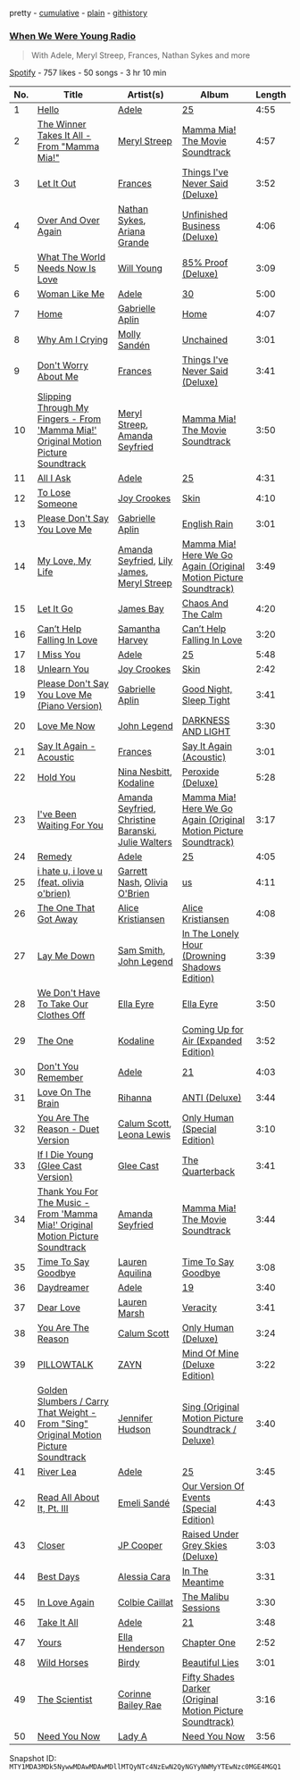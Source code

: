 pretty - [cumulative](/playlists/cumulative/37i9dQZF1E8LEwyPvT2AXf.md) - [plain](/playlists/plain/37i9dQZF1E8LEwyPvT2AXf) - [githistory](https://github.githistory.xyz/mackorone/spotify-playlist-archive/blob/main/playlists/plain/37i9dQZF1E8LEwyPvT2AXf)

### [When We Were Young Radio](https://open.spotify.com/playlist/37i9dQZF1E8LEwyPvT2AXf)

> With Adele, Meryl Streep, Frances, Nathan Sykes and more

[Spotify](https://open.spotify.com/user/spotify) - 757 likes - 50 songs - 3 hr 10 min

| No. | Title | Artist(s) | Album | Length |
|---|---|---|---|---|
| 1 | [Hello](https://open.spotify.com/track/62PaSfnXSMyLshYJrlTuL3) | [Adele](https://open.spotify.com/artist/4dpARuHxo51G3z768sgnrY) | [25](https://open.spotify.com/album/3AvPX1B1HiFROvYjLb5Qwi) | 4:55 |
| 2 | [The Winner Takes It All \- From "Mamma Mia!"](https://open.spotify.com/track/4uytiW8D73yWQHkg1PzYlB) | [Meryl Streep](https://open.spotify.com/artist/2HB65P72dFRiOKvbLLcil2) | [Mamma Mia! The Movie Soundtrack](https://open.spotify.com/album/6QtnCAFmqOwR75jOOmU7k9) | 4:57 |
| 3 | [Let It Out](https://open.spotify.com/track/4ahVZKZ7c0HP7qiNxmD3Ir) | [Frances](https://open.spotify.com/artist/4m6VmvHDXWmVdIw6EJGQ86) | [Things I've Never Said \(Deluxe\)](https://open.spotify.com/album/7LnAE20y5EP4TyJCezmZ0n) | 3:52 |
| 4 | [Over And Over Again](https://open.spotify.com/track/26h6qDR3KtieqIWgnveqmC) | [Nathan Sykes](https://open.spotify.com/artist/2Rf4X6m0oayCJhaJ5K63GQ), [Ariana Grande](https://open.spotify.com/artist/66CXWjxzNUsdJxJ2JdwvnR) | [Unfinished Business \(Deluxe\)](https://open.spotify.com/album/3WYRdsLkvrKgLgtxd8VV6X) | 4:06 |
| 5 | [What The World Needs Now Is Love](https://open.spotify.com/track/5mrIex1U8R74CiLBXMbpCa) | [Will Young](https://open.spotify.com/artist/2U6gqwyl9F33YxawnFrZG7) | [85% Proof \(Deluxe\)](https://open.spotify.com/album/7cMVChALNRDMDXuxlwqZmK) | 3:09 |
| 6 | [Woman Like Me](https://open.spotify.com/track/2c6xRsQBv7pynuhYhWoHxo) | [Adele](https://open.spotify.com/artist/4dpARuHxo51G3z768sgnrY) | [30](https://open.spotify.com/album/21jF5jlMtzo94wbxmJ18aa) | 5:00 |
| 7 | [Home](https://open.spotify.com/track/3X01VeoR0GckfiXlFRrJmF) | [Gabrielle Aplin](https://open.spotify.com/artist/3w6zswp5THsSKYLICUbDTZ) | [Home](https://open.spotify.com/album/0227L6DB3iVlI5xDLttmTN) | 4:07 |
| 8 | [Why Am I Crying](https://open.spotify.com/track/0hNu9mP4Fp5hqiitdrzDKo) | [Molly Sandén](https://open.spotify.com/artist/0NRMzT05nsc8mTm4iUvuHY) | [Unchained](https://open.spotify.com/album/4361D2zzkdxpIo9OF5oe4r) | 3:01 |
| 9 | [Don't Worry About Me](https://open.spotify.com/track/6Cg9IMVU4EP2uM41g8IX56) | [Frances](https://open.spotify.com/artist/4m6VmvHDXWmVdIw6EJGQ86) | [Things I've Never Said \(Deluxe\)](https://open.spotify.com/album/7LnAE20y5EP4TyJCezmZ0n) | 3:41 |
| 10 | [Slipping Through My Fingers \- From 'Mamma Mia!' Original Motion Picture Soundtrack](https://open.spotify.com/track/1QRKeAlaLqJUeCWMBRP20A) | [Meryl Streep](https://open.spotify.com/artist/2HB65P72dFRiOKvbLLcil2), [Amanda Seyfried](https://open.spotify.com/artist/5RZjpmuD14JKXvB8Ry1G1u) | [Mamma Mia! The Movie Soundtrack](https://open.spotify.com/album/6QtnCAFmqOwR75jOOmU7k9) | 3:50 |
| 11 | [All I Ask](https://open.spotify.com/track/05TOt5Vz4StdjMpEdFPlvB) | [Adele](https://open.spotify.com/artist/4dpARuHxo51G3z768sgnrY) | [25](https://open.spotify.com/album/3AvPX1B1HiFROvYjLb5Qwi) | 4:31 |
| 12 | [To Lose Someone](https://open.spotify.com/track/4ykbnrKapMZ6QmCsyaKkxs) | [Joy Crookes](https://open.spotify.com/artist/5XMyhVhi5ZN2pi0Qwi1zXS) | [Skin](https://open.spotify.com/album/62FYQGKcsi3nrkdicraMw7) | 4:10 |
| 13 | [Please Don't Say You Love Me](https://open.spotify.com/track/2PIlBukQ6limukVR8Ubb5o) | [Gabrielle Aplin](https://open.spotify.com/artist/3w6zswp5THsSKYLICUbDTZ) | [English Rain](https://open.spotify.com/album/7kyjDxYcff3MeWKtw0fnLW) | 3:01 |
| 14 | [My Love, My Life](https://open.spotify.com/track/248wt1trbhwrNN5fBC3Q3W) | [Amanda Seyfried](https://open.spotify.com/artist/5RZjpmuD14JKXvB8Ry1G1u), [Lily James](https://open.spotify.com/artist/7gWjOPetXNCBqlVe6axl8K), [Meryl Streep](https://open.spotify.com/artist/2HB65P72dFRiOKvbLLcil2) | [Mamma Mia! Here We Go Again \(Original Motion Picture Soundtrack\)](https://open.spotify.com/album/14hC5eBiPUxdPa90eCzwrR) | 3:49 |
| 15 | [Let It Go](https://open.spotify.com/track/13HVjjWUZFaWilh2QUJKsP) | [James Bay](https://open.spotify.com/artist/4EzkuveR9pLvDVFNx6foYD) | [Chaos And The Calm](https://open.spotify.com/album/5BxvswQSGWrBbVCdx6mFGO) | 4:20 |
| 16 | [Can’t Help Falling In Love](https://open.spotify.com/track/7bYZEi1c2NVS1VNyF3SEuC) | [Samantha Harvey](https://open.spotify.com/artist/78c7nvjh7AbOgTNV7QKMxZ) | [Can’t Help Falling In Love](https://open.spotify.com/album/605mQUK9p6ZZksFCwzojV7) | 3:20 |
| 17 | [I Miss You](https://open.spotify.com/track/6QSJvH2m7QLAiFIywwzCVi) | [Adele](https://open.spotify.com/artist/4dpARuHxo51G3z768sgnrY) | [25](https://open.spotify.com/album/3AvPX1B1HiFROvYjLb5Qwi) | 5:48 |
| 18 | [Unlearn You](https://open.spotify.com/track/5gsPvnJ5yqJsk52w6pEaUH) | [Joy Crookes](https://open.spotify.com/artist/5XMyhVhi5ZN2pi0Qwi1zXS) | [Skin](https://open.spotify.com/album/62FYQGKcsi3nrkdicraMw7) | 2:42 |
| 19 | [Please Don't Say You Love Me \(Piano Version\)](https://open.spotify.com/track/3G4LdelKhOeS8TNdiuYsXH) | [Gabrielle Aplin](https://open.spotify.com/artist/3w6zswp5THsSKYLICUbDTZ) | [Good Night, Sleep Tight](https://open.spotify.com/album/7AL4AUjCxg2SpakmGEkx8f) | 3:41 |
| 20 | [Love Me Now](https://open.spotify.com/track/6nxQdXa1uAL0rY72wPZu89) | [John Legend](https://open.spotify.com/artist/5y2Xq6xcjJb2jVM54GHK3t) | [DARKNESS AND LIGHT](https://open.spotify.com/album/7xMjYDrgPLp1ReFGAOyS1O) | 3:30 |
| 21 | [Say It Again \- Acoustic](https://open.spotify.com/track/7puldW6ecGUcM3Vau6U0SD) | [Frances](https://open.spotify.com/artist/4m6VmvHDXWmVdIw6EJGQ86) | [Say It Again \(Acoustic\)](https://open.spotify.com/album/4skXIqZpJdY12tJy4KJvxV) | 3:01 |
| 22 | [Hold You](https://open.spotify.com/track/6Qjh3wHd3utObcZsKsx5pm) | [Nina Nesbitt](https://open.spotify.com/artist/7AzjETXRUKNRSJHMW9GIqd), [Kodaline](https://open.spotify.com/artist/4BxCuXFJrSWGi1KHcVqaU4) | [Peroxide \(Deluxe\)](https://open.spotify.com/album/2Q9EqYPv9qiUl9pbf5LLhS) | 5:28 |
| 23 | [I've Been Waiting For You](https://open.spotify.com/track/7C3xydn7tJZLCSBcV2ZFYe) | [Amanda Seyfried](https://open.spotify.com/artist/5RZjpmuD14JKXvB8Ry1G1u), [Christine Baranski](https://open.spotify.com/artist/1L4nOFaQKejFy75REi9BKh), [Julie Walters](https://open.spotify.com/artist/5Yi0y4bNdc04Oxk9l6nwXa) | [Mamma Mia! Here We Go Again \(Original Motion Picture Soundtrack\)](https://open.spotify.com/album/14hC5eBiPUxdPa90eCzwrR) | 3:17 |
| 24 | [Remedy](https://open.spotify.com/track/5CjKwY7FUJgKSwTVzoQIaU) | [Adele](https://open.spotify.com/artist/4dpARuHxo51G3z768sgnrY) | [25](https://open.spotify.com/album/3AvPX1B1HiFROvYjLb5Qwi) | 4:05 |
| 25 | [i hate u, i love u \(feat\. olivia o'brien\)](https://open.spotify.com/track/7vRriwrloYVaoAe3a9wJHe) | [Garrett Nash](https://open.spotify.com/artist/3iri9nBFs9e4wN7PLIetAw), [Olivia O'Brien](https://open.spotify.com/artist/1QRj3hoop9Mv5VvHQkwPEp) | [us](https://open.spotify.com/album/3L0H4RjVXpEkwfDgi3XOdf) | 4:11 |
| 26 | [The One That Got Away](https://open.spotify.com/track/1C73pwKiXBSJMnSRmbDdB6) | [Alice Kristiansen](https://open.spotify.com/artist/4GhlwQ4mxyuwgeOiuWePZl) | [Alice Kristiansen](https://open.spotify.com/album/5hURbuWTiMQ0lne87XclCK) | 4:08 |
| 27 | [Lay Me Down](https://open.spotify.com/track/64GRDrL1efgXclrhVCeuA0) | [Sam Smith](https://open.spotify.com/artist/2wY79sveU1sp5g7SokKOiI), [John Legend](https://open.spotify.com/artist/5y2Xq6xcjJb2jVM54GHK3t) | [In The Lonely Hour \(Drowning Shadows Edition\)](https://open.spotify.com/album/0vrWqbRQEMKqhTGcDLQK7x) | 3:39 |
| 28 | [We Don't Have To Take Our Clothes Off](https://open.spotify.com/track/48wSJ6NhMFYYB6LjdnPNjM) | [Ella Eyre](https://open.spotify.com/artist/66TrUkUZ3RM29dqeDQRgyA) | [Ella Eyre](https://open.spotify.com/album/4zI5xpR9M6VLJsdb3zgzT5) | 3:50 |
| 29 | [The One](https://open.spotify.com/track/0My8NPmENHrN5W7OfgZnZJ) | [Kodaline](https://open.spotify.com/artist/4BxCuXFJrSWGi1KHcVqaU4) | [Coming Up for Air \(Expanded Edition\)](https://open.spotify.com/album/3IJ5RDbQeiWIf7Fo601JwE) | 3:52 |
| 30 | [Don't You Remember](https://open.spotify.com/track/4RyjMERDcCJHTkFpXzgUw4) | [Adele](https://open.spotify.com/artist/4dpARuHxo51G3z768sgnrY) | [21](https://open.spotify.com/album/0Lg1uZvI312TPqxNWShFXL) | 4:03 |
| 31 | [Love On The Brain](https://open.spotify.com/track/5oO3drDxtziYU2H1X23ZIp) | [Rihanna](https://open.spotify.com/artist/5pKCCKE2ajJHZ9KAiaK11H) | [ANTI \(Deluxe\)](https://open.spotify.com/album/4UlGauD7ROb3YbVOFMgW5u) | 3:44 |
| 32 | [You Are The Reason \- Duet Version](https://open.spotify.com/track/1x3W8RZxW94lrVGhP95qA6) | [Calum Scott](https://open.spotify.com/artist/6ydoSd3N2mwgwBHtF6K7eX), [Leona Lewis](https://open.spotify.com/artist/5lKZWd6HiSCLfnDGrq9RAm) | [Only Human \(Special Edition\)](https://open.spotify.com/album/1RcwvxkvyE60CTFNagElek) | 3:10 |
| 33 | [If I Die Young \(Glee Cast Version\)](https://open.spotify.com/track/1REX2q4Fverp8zH7KuSeZC) | [Glee Cast](https://open.spotify.com/artist/0SCbttzoZTnLFebDYmAWCm) | [The Quarterback](https://open.spotify.com/album/5K2lqUwpSHseCoCfBcvlcV) | 3:41 |
| 34 | [Thank You For The Music \- From 'Mamma Mia!' Original Motion Picture Soundtrack](https://open.spotify.com/track/64yJ0tpcSveze3KJAdZGKe) | [Amanda Seyfried](https://open.spotify.com/artist/5RZjpmuD14JKXvB8Ry1G1u) | [Mamma Mia! The Movie Soundtrack](https://open.spotify.com/album/6QtnCAFmqOwR75jOOmU7k9) | 3:44 |
| 35 | [Time To Say Goodbye](https://open.spotify.com/track/7afNGpGU4kfwKYG5RBqaFy) | [Lauren Aquilina](https://open.spotify.com/artist/22qLnGc8B1btqty6d0Qnlm) | [Time To Say Goodbye](https://open.spotify.com/album/7A84WRvV1EJzbcGAQkmanY) | 3:08 |
| 36 | [Daydreamer](https://open.spotify.com/track/1JZkTZEXkLvkR2oQ9PSKuO) | [Adele](https://open.spotify.com/artist/4dpARuHxo51G3z768sgnrY) | [19](https://open.spotify.com/album/59ULskOkBMij4zL8pS7mi0) | 3:40 |
| 37 | [Dear Love](https://open.spotify.com/track/2iFvY1l5o2mmUAjBq1L9Mh) | [Lauren Marsh](https://open.spotify.com/artist/4vVfuZfXWu18vk5Z4C7wbm) | [Veracity](https://open.spotify.com/album/4M9Ti6t5h54aDMX4SizDfT) | 3:41 |
| 38 | [You Are The Reason](https://open.spotify.com/track/69vToJ9BMbbLlFZo7k7A7B) | [Calum Scott](https://open.spotify.com/artist/6ydoSd3N2mwgwBHtF6K7eX) | [Only Human \(Deluxe\)](https://open.spotify.com/album/6Vip5A5NmEazvKuxj6GLYf) | 3:24 |
| 39 | [PILLOWTALK](https://open.spotify.com/track/0PDUDa38GO8lMxLCRc4lL1) | [ZAYN](https://open.spotify.com/artist/5ZsFI1h6hIdQRw2ti0hz81) | [Mind Of Mine \(Deluxe Edition\)](https://open.spotify.com/album/5amj9zNeZ3B2EdpBgXrOZ0) | 3:22 |
| 40 | [Golden Slumbers / Carry That Weight \- From "Sing" Original Motion Picture Soundtrack](https://open.spotify.com/track/6Atf08XRK8oAs1XfAi6SPq) | [Jennifer Hudson](https://open.spotify.com/artist/35GL8Cu2GKTcHzKGi75xl5) | [Sing \(Original Motion Picture Soundtrack / Deluxe\)](https://open.spotify.com/album/5Sdmly0VRVw0wIow5eMHAW) | 3:40 |
| 41 | [River Lea](https://open.spotify.com/track/3hwu7jZD2TjvWCeHzNlgSE) | [Adele](https://open.spotify.com/artist/4dpARuHxo51G3z768sgnrY) | [25](https://open.spotify.com/album/3AvPX1B1HiFROvYjLb5Qwi) | 3:45 |
| 42 | [Read All About It, Pt\. III](https://open.spotify.com/track/1U0bhf79qQt8ozR25aXMtH) | [Emeli Sandé](https://open.spotify.com/artist/7sfgqEdoeBTjd8lQsPT3Cy) | [Our Version Of Events \(Special Edition\)](https://open.spotify.com/album/6vAgHrX0THw3dFEpk1Cjt3) | 4:43 |
| 43 | [Closer](https://open.spotify.com/track/0ol0U7r1cOiiKCjvTsLVmU) | [JP Cooper](https://open.spotify.com/artist/4kYGAK2zu9EAomwj3hXkXy) | [Raised Under Grey Skies \(Deluxe\)](https://open.spotify.com/album/3cS0qzNDjE5SjdAL1W98fo) | 3:03 |
| 44 | [Best Days](https://open.spotify.com/track/3z1DnGBH2uhlDekJr0YVzQ) | [Alessia Cara](https://open.spotify.com/artist/2wUjUUtkb5lvLKcGKsKqsR) | [In The Meantime](https://open.spotify.com/album/5reEg9or7xqpXy6XLVIoTE) | 3:31 |
| 45 | [In Love Again](https://open.spotify.com/track/7MZ6szUnVWTaWlNOGsfrfh) | [Colbie Caillat](https://open.spotify.com/artist/6aZyMrc4doVtZyKNilOmwu) | [The Malibu Sessions](https://open.spotify.com/album/73PG0OEZXOvaqggh3RjOZC) | 3:30 |
| 46 | [Take It All](https://open.spotify.com/track/08YJEcxGtYXwCGqXMZDiyQ) | [Adele](https://open.spotify.com/artist/4dpARuHxo51G3z768sgnrY) | [21](https://open.spotify.com/album/0Lg1uZvI312TPqxNWShFXL) | 3:48 |
| 47 | [Yours](https://open.spotify.com/track/4OQV9f6vEm51aOYkxZ4rDk) | [Ella Henderson](https://open.spotify.com/artist/7nDsS0l5ZAzMedVRKPP8F1) | [Chapter One](https://open.spotify.com/album/3ndfnISZRohKZGbKh6kv33) | 2:52 |
| 48 | [Wild Horses](https://open.spotify.com/track/2iuL3ONbUGaLz5gmzk0PKo) | [Birdy](https://open.spotify.com/artist/2WX2uTcsvV5OnS0inACecP) | [Beautiful Lies](https://open.spotify.com/album/5wNnopxjgSKVvHTIcBpV8Q) | 3:01 |
| 49 | [The Scientist](https://open.spotify.com/track/7tn1tcxenMwDXrYTOjS3z1) | [Corinne Bailey Rae](https://open.spotify.com/artist/29WzbAQtDnBJF09es0uddn) | [Fifty Shades Darker \(Original Motion Picture Soundtrack\)](https://open.spotify.com/album/5VML6S956h4YfoYPooqLEi) | 3:16 |
| 50 | [Need You Now](https://open.spotify.com/track/7h70RTLbnhDyPGXjl3iEhh) | [Lady A](https://open.spotify.com/artist/32WkQRZEVKSzVAAYqukAEA) | [Need You Now](https://open.spotify.com/album/4oT0DxRmc0jr7DCKultQqh) | 3:56 |

Snapshot ID: `MTY1MDA3MDk5NywwMDAwMDAwMDllMTQyNTc4NzEwN2QyNGYyNWMyYTEwNzc0MGE4MGQ1`
